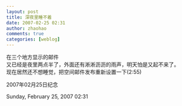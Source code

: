 ```yaml
---
layout: post
title: 深夜里睡不着
date: 2007-02-25 02:31
author: zhaohao
comments: true
categories: [weblog]
---
```

在三个地方显示的邮件   
又已经是夜里两点半了，外面还有淅淅沥沥的雨声，明天怕是又起不来了。   
现在居然还不想睡觉，把空间邮件发布重新设置一下(2:55)   

2007年02月25日纪念   
   
Sunday, February 25, 2007 02:31